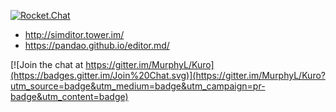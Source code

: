 [![Rocket.Chat](https://img.shields.io/badge/Rocket.Chat-Kuro-ff69b4.svg)](https://demo.rocket.chat/channel/kuro)

- http://simditor.tower.im/
- https://pandao.github.io/editor.md/


[![Join the chat at https://gitter.im/MurphyL/Kuro](https://badges.gitter.im/Join%20Chat.svg)](https://gitter.im/MurphyL/Kuro?utm_source=badge&utm_medium=badge&utm_campaign=pr-badge&utm_content=badge)